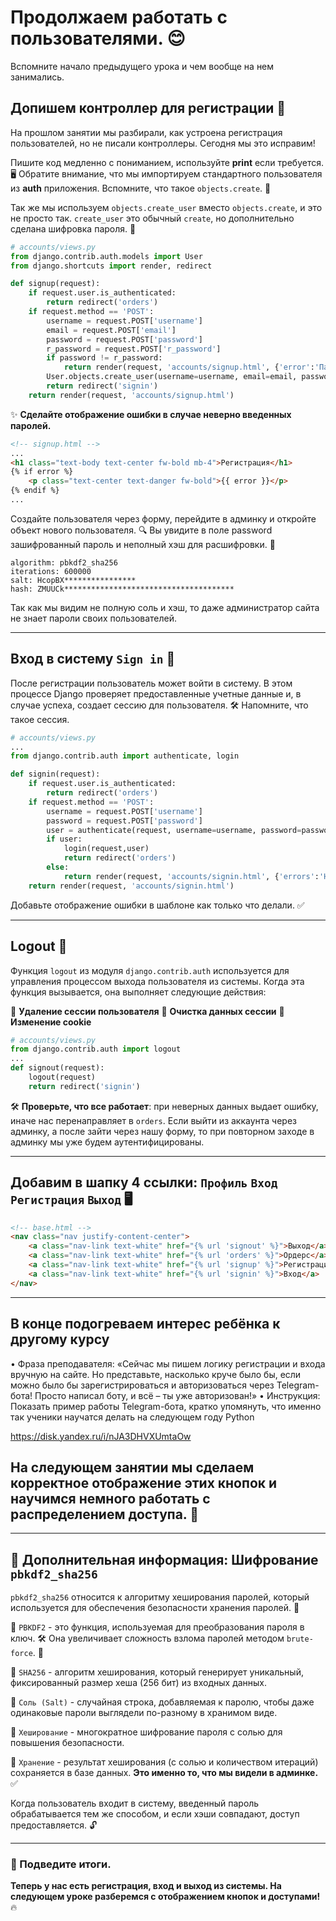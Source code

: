 # Продолжаем работать с пользователями. 😊

Вспомните начало предыдущего урока и чем вообще на нем занимались.

## Допишем контроллер для регистрации 🚀

На прошлом занятии мы разбирали, как устроена регистрация пользователей, но не писали контроллеры. Сегодня мы это исправим! 

Пишите код медленно с пониманием, используйте **print** если требуется. 🖥️
Обратите внимание, что мы импортируем стандартного пользователя из **auth** приложения.
Вспомните, что такое `objects.create`. 🤔

Так же мы используем `objects.create_user` вместо `objects.create`, и это не просто так.
`create_user` это обычный `create`, но дополнительно сделана шифровка пароля. 🔐

```python
# accounts/views.py
from django.contrib.auth.models import User
from django.shortcuts import render, redirect

def signup(request):
    if request.user.is_authenticated:
        return redirect('orders')
    if request.method == 'POST':
        username = request.POST['username']
        email = request.POST['email']
        password = request.POST['password']
        r_password = request.POST['r_password']
        if password != r_password:
            return render(request, 'accounts/signup.html', {'error':'Пароли не совпадают'})
        User.objects.create_user(username=username, email=email, password=password)
        return redirect('signin')
    return render(request, 'accounts/signup.html')
```

✨ **Сделайте отображение ошибки в случае неверно введенных паролей.**

```html
<!-- signup.html -->
...
<h1 class="text-body text-center fw-bold mb-4">Регистрация</h1>
{% if error %}
    <p class="text-center text-danger fw-bold">{{ error }}</p>
{% endif %}
...
```
Создайте пользователя через форму, перейдите в админку и откройте объект нового пользователя. 🔍
Вы увидите в поле password зашифрованный пароль и неполный хэш для расшифровки. 🔑

```
algorithm: pbkdf2_sha256
iterations: 600000 
salt: HcopBX**************** 
hash: ZMUUCk**************************************
```

Так как мы видим не полную соль и хэш, то даже администратор сайта не знает пароли своих пользователей.

---

## Вход в систему `Sign in` 🔑

После регистрации пользователь может войти в систему.
В этом процессе Django проверяет предоставленные учетные данные и, в случае успеха, создает сессию для пользователя. 🛠️ Напомните, что такое сессия.

```python
# accounts/views.py
...
from django.contrib.auth import authenticate, login

def signin(request):
    if request.user.is_authenticated:
        return redirect('orders')
    if request.method == 'POST':
        username = request.POST['username']
        password = request.POST['password']
        user = authenticate(request, username=username, password=password)
        if user:
            login(request,user)
            return redirect('orders')
        else:
            return render(request, 'accounts/signin.html', {'errors':'Неверные данные'})
    return render(request, 'accounts/signin.html')
```

Добавьте отображение ошибки в шаблоне как только что делали. ✅

---

## Logout 🚪

Функция `logout` из модуля `django.contrib.auth` используется для управления процессом выхода пользователя из системы. Когда эта функция вызывается, она выполняет следующие действия:

🔹 **Удаление сессии пользователя**
🔹 **Очистка данных сессии**
🔹 **Изменение cookie**

```python
# accounts/views.py
from django.contrib.auth import logout
...
def signout(request):
    logout(request)
    return redirect('signin')
```

🛠️ **Проверьте, что все работает**: при неверных данных выдает ошибку, иначе нас перенаправляет в `orders`. Если выйти из аккаунта через админку, а после зайти через нашу форму, то при повторном заходе в админку мы уже будем аутентифицированы.

---

## Добавим в шапку 4 ссылки: `Профиль` `Вход` `Регистрация` `Выход` 🖥️

```html
<!-- base.html -->
<nav class="nav justify-content-center"> 
    <a class="nav-link text-white" href="{% url 'signout' %}">Выход</a>
    <a class="nav-link text-white" href="{% url 'orders' %}">Ордерс</a> 
    <a class="nav-link text-white" href="{% url 'signup' %}">Регистрация</a>
    <a class="nav-link text-white" href="{% url 'signin' %}">Вход</a> 
</nav>
```

---
## В конце подогреваем интерес ребёнка к другому курсу
•	Фраза преподавателя:
«Сейчас мы пишем логику регистрации и входа вручную на сайте. Но представьте, насколько круче было бы, если можно было бы зарегистрироваться и авторизоваться через Telegram-бота! Просто написал боту, и всё – ты уже авторизован!»
•	Инструкция:
Показать пример работы Telegram-бота, кратко упомянуть, что именно так ученики научатся делать на следующем году Python

https://disk.yandex.ru/i/nJA3DHVXUmtaOw


## На следующем занятии мы сделаем корректное отображение этих кнопок и научимся немного работать с распределением доступа. 🚀

---

## 🔐 Дополнительная информация: Шифрование `pbkdf2_sha256`

`pbkdf2_sha256` относится к алгоритму хеширования паролей, который используется для обеспечения безопасности хранения паролей. 💾

🔹 `PBKDF2` - это функция, используемая для преобразования пароля в ключ. 🛠️ Она увеличивает сложность взлома паролей методом `brute-force`. 🤖

🔹 `SHA256` - алгоритм хеширования, который генерирует уникальный, фиксированный размер хеша (256 бит) из входных данных.

🔹 `Соль (Salt)` - случайная строка, добавляемая к паролю, чтобы даже одинаковые пароли выглядели по-разному в хранимом виде.

🔹 `Хеширование` - многократное шифрование пароля с солью для повышения безопасности.

🔹 `Хранение` - результат хеширования (с солью и количеством итераций) сохраняется в базе данных. **Это именно то, что мы видели в админке.** ✅

Когда пользователь входит в систему, введенный пароль обрабатывается тем же способом, и если хэши совпадают, доступ предоставляется. 🔓

---

### 📌 Подведите итоги. 
**Теперь у нас есть регистрация, вход и выход из системы. На следующем уроке разберемся с отображением кнопок и доступами!** 🔥

